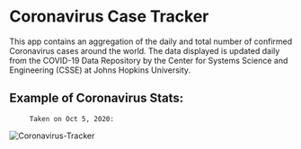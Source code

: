 # Coronavirus Case Tracker
This app contains an aggregation of the daily and total number of confirmed Coronavirus cases around the world. The data displayed is updated daily from the COVID-19 Data Repository by the Center for Systems Science and Engineering (CSSE) at Johns Hopkins University.
<br>

## Example of Coronavirus Stats:
         Taken on Oct 5, 2020:
![Coronavirus-Tracker](https://user-images.githubusercontent.com/66150681/95069390-98200200-06d4-11eb-97eb-28afbbb49144.png)
